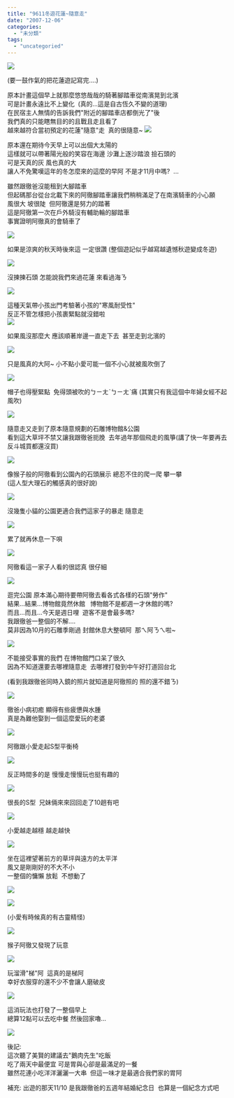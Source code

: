 ```yaml
---
title: "9611冬遊花蓮~隨意走"
date: "2007-12-06"
categories: 
  - "未分類"
tags: 
  - "uncategoried"
---
```


![](images/1992666113_e2677135d5.jpg)

(要一鼓作氣的把花蓮遊記寫完....)  
  
原本計畫這個早上就那麼悠悠哉哉的騎著腳踏車從南濱晃到北濱  
可是計畫永遠比不上變化  (真的...這是自古恆久不變的道理)  
在民宿主人無情的告訴我們"附近的腳踏車店都倒光了"後  
我們真的只能瞎無目的的且戰且走且看了  
越來越符合當初預定的花蓮"隨意"走  真的很隨意~ ![](images/1992666113_e2677135d5.jpg)

原本還在期待今天早上可以出個大太陽的  
這樣就可以帶著陽光般的笑容在海邊 沙灘上逐沙踏浪 撿石頭的  
可是天真的灰 風也真的大   
讓人不免驚嘆這年的冬怎麼來的這麼的早阿 不是才11月中嗎?  ...  
  
雖然跟徹爸沒能租到大腳踏車  
但起碼那台從台北載下來的阿徹腳踏車讓我們稍稍滿足了在南濱騎車的小心願  
風很大 坡很陡  但阿徹還是努力的踏著  
這是阿徹第一次在戶外騎沒有輔助輪的腳踏車    
事實證明阿徹真的會騎車了  
  
![](images/1992666751_6f2f90e7be.jpg)  
  
如果是涼爽的秋天時後來這 一定很讚 (整個遊記似乎越寫越遺憾秋遊變成冬遊)  
  
![](images/1993467098_6d8320ecfd.jpg)  
  
沒揀揀石頭 怎能說我們來過花蓮 來看過海ㄋ  
  
![](images/1992664551_e4b5286685.jpg)  
  
這種天氣帶小孩出門考驗著小孩的"寒風耐受性"  
反正不管怎樣把小孩裹緊點就沒錯啦     
![](images/1992663305_a6271902df.jpg)  
  
如果風沒那麼大 應該順著岸邊一直走下去  甚至走到北濱的  
  
![](images/1992662719_dc5f36912f.jpg)  
  
只是風真的大阿~ 小不點小愛可能一個不小心就被風吹倒了  
  
![](images/1992662027_f9525ec782.jpg)  
  
帽子也得壓緊點  免得頭被吹的ㄅㄧㄤˋㄅㄧㄤˋ痛 (其實只有我這個中年婦女經不起風吹)  
  
![](images/1993464466_dc440b6260.jpg)  
  
隨意走又走到了原本隨意規劃的石雕博物館&公園  
看到這大草坪不禁又讓我跟徹爸扼脕  去年過年那個飛走的風箏(講了快一年要再去反斗城買都還沒買)  
  
![](images/1993461802_9f891a45cc.jpg)  
  
像猴子般的阿徹看到公園內的石頭展示 總忍不住的爬一爬 攀一攀  
(這人型大理石的觸感真的很好說)  
  
![](images/1992657397_dbcc452c75.jpg)  
  
沒幾隻小貓的公園更適合我們這家子的暴走 隨意走  
  
![](images/1993459984_1454862c94.jpg)  
  
累了就再休息一下唄  
  
![](images/1993458990_1119c5256f.jpg)  
  
阿徹看這一家子人看的很認真 很仔細  
  
![](images/1992655073_deebd4ae79.jpg)  
  
逛完公園 原本滿心期待要帶阿徹去看各式各樣的石頭"勞作"  
結果...結果...博物館竟然休館   博物館不是都週一才休館的嗎?  
而且...而且...今天是週日哩  遊客不是會最多嗎?  
我跟徹爸一整個的不解....  
莫非因為10月的石雕季剛過 封館休息大整頓阿  那ㄟ阿ㄋㄟ啦~  
  
![](images/1993454610_66b3ebe23c.jpg)  
  
不能接受事實的我們 在博物館門口呆了很久  
因為不知道還要去哪裡隨意走  去哪裡打發到中午好打道回台北  
  
(看到我跟徹爸同時入鏡的照片就知道是阿徹照的 照的還不錯ㄋ)  
  
![](images/1992652273_7e06db3740.jpg)  
  
徹爸小病初癒 顯得有些疲憊與水腫    
真是為難他娶到一個這麼愛玩的老婆  
  
![](images/1993453926_27eeecd816.jpg)  
  
阿徹跟小愛走起S型平衡椅  
  
![](images/1993451610_70a7fb0dc8.jpg)  
  
反正時間多的是 慢慢走慢慢玩也挺有趣的  
  
![](images/1992647803_fdf61b82bb.jpg)  
  
很長的S型  兄妹倆來來回回走了10趟有吧  
  
![](images/1992646663_cfb8663e4c.jpg)  
  
小愛越走越穩 越走越快  
  
![](images/1993448870_59fa8b47f5.jpg)  
  
坐在這裡望著前方的草坪與遠方的太平洋  
風又是剛剛好的不大不小   
一整個的慵懶 放鬆  不想動了  
  
![](images/1993447712_a3f6d74e23.jpg)  
  
  
![](images/1992643169_36379ff60d.jpg)  
  
(小愛有時候真的有古靈精怪)  
  
![](images/1993445000_e08f7f84a8.jpg)  
  
猴子阿徹又發現了玩意  
  
![](images/1993442766_996bcc5488.jpg)  
  
玩溜滑"梯"阿  這真的是梯阿   
幸好衣服穿的還不少不會讓人磨破皮  
  
![](images/1992638205_10f32bf4bd.jpg)  
  
這消玩法也打發了一整個早上  
總算12點可以去吃中餐 然後回家嚕...  
  
![](images/1993443170_2982789cc1.jpg)  
  
後記:   
這次聽了美賢的建議去"鵝肉先生"吃飯  
吃了兩天中最便宜 可是胃與心卻是最滿足的一餐  
雖然花連小吃洋洋灑灑一大串  但這一味才是最適合我們家的胃阿  
  
補充: 出遊的那天11/10 是我跟徹爸的五週年結婚紀念日  也算是一個紀念方式吧
